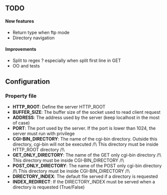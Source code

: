 ## TODO

#### New features
* Return type when ftp mode
* Directory navigation

#### Improvements
* Split to regex ? especially when split first line in GET
* OO and tests

## Configuration
### Property file
* **HTTP_ROOT**: Define the server HTTP_ROOT
* **BUFFER_SIZE**: The buffer size of the socket used to read client request
* **ADDRESS**: The address used by the server (keep localhost in the most of case)
* **PORT**: The port used by the server. If the port is lower than 1024, the server must run 
    with privilege
* **CGI-BIN_DIRECTORY**: The name of the cgi-bin directory. Outside this directory, cgi-bin will not be executed
    /!\ This directory must be inside HTTP_ROOT directory /!\
* **GET_ONLY_DIRECTORY**: The name of the GET only cgi-bin directory
    /!\ This directory must be inside CGI-BIN_DIRECTORY /!\
* **POST_ONLY_DIRECTORY**: The name of the POST only cgi-bin directory 
    /!\ This directory must be inside CGI-BIN_DIRECTORY /!\
* **DIRECTORY_INDEX**: The default file served if a directory is requested
* **INDEX_REDIRECT**: If the DIRECTORY_INDEX must be served when a directory is requested (True/False) 